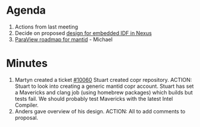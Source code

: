 Agenda
======
1. Actions from last meeting
1. Decide on proposed [design for embedded IDF in Nexus](https://github.com/mantidproject/documents/blob/master/Design/EmbeddedInstrumentInfoNexus.md)
5. [ParaView roadmap for mantid](https://github.com/mantidproject/documents/blob/master/Project-Management/VATES/ParaView_VSI_Roadmap.md) - Michael

Minutes
=======
1. Martyn created a ticket [#10060](http://trac.mantidproject.org/mantid/ticket/10060) Stuart created copr repository.  ACTION: Stuart to look into creating a generic mantid copr account. Stuart has set a Mavericks and clang job (using homebrew packages) which builds but tests fail.  We should probably test Mavericks with the latest Intel Compiler.  
2. Anders gave overview of his design.  ACTION: All to add comments to proposal.
